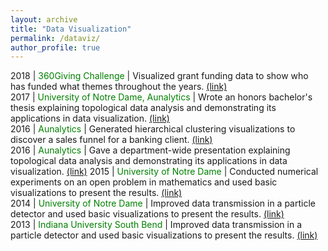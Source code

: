 ```yaml
---
layout: archive
title: "Data Visualization"
permalink: /dataviz/
author_profile: true
---
```


2018 | <font color="green">360Giving Challenge</font> | Visualized grant funding data to show who has funded what themes throughout the years. <font color="blue"><a href="https://jpskycak.github.io/360Giving-Challenge">(link)</a></font>  
2017 | <font color="green">University of Notre Dame, Aunalytics</font> | Wrote an honors bachelor's thesis explaining topological data analysis and demonstrating its applications in data visualization. <font color="blue"><a href="https://jpskycak.github.io/files/skycak-nd-tdathesis.pdf">(link)</a></font>  
2016 | <font color="green">Aunalytics</font> | Generated hierarchical clustering visualizations to discover a sales funnel for a banking client. <font color="blue"><a href="https://jpskycak.github.io/files/skycak-aunalytics-salesfunnel.pdf">(link)</a></font>  
2016 | <font color="green">Aunalytics</font> | Gave a department-wide presentation explaining topological data analysis and demonstrating its applications in data visualization. <font color="blue"><a href="https://jpskycak.github.io/files/skycak-aunalytics-tda.pdf">(link)</a></font> 
2015 | <font color="green">University of Notre Dame</font> | Conducted numerical experiments on an open problem in mathematics and used basic visualizations to present the results. <font color="blue"><a href="https://jpskycak.github.io/files/skycak-nd-scientia.pdf">(link)</a></font>  
2014 | <font color="green">University of Notre Dame</font> | Improved data transmission in a particle detector and used basic visualizations to present the results. <font color="blue"><a href="https://jpskycak.github.io/files/skycak-nd-particledetector.pdf">(link)</a></font>  
2013 | <font color="green">Indiana University South Bend</font> | Improved data transmission in a particle detector and used basic visualizations to present the results. <font color="blue"><a href="https://jpskycak.github.io/files/skycak-iusb-particledetector.pdf">(link)</a></font>   
